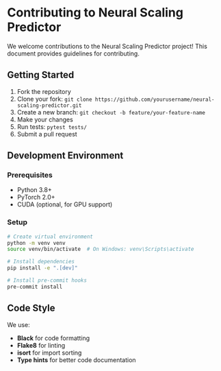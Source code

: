 # Contributing to Neural Scaling Predictor

We welcome contributions to the Neural Scaling Predictor project! This document provides guidelines for contributing.

## Getting Started

1. Fork the repository
2. Clone your fork: `git clone https://github.com/yourusername/neural-scaling-predictor.git`
3. Create a new branch: `git checkout -b feature/your-feature-name`
4. Make your changes
5. Run tests: `pytest tests/`
6. Submit a pull request

## Development Environment

### Prerequisites
- Python 3.8+
- PyTorch 2.0+
- CUDA (optional, for GPU support)

### Setup
```bash
# Create virtual environment
python -m venv venv
source venv/bin/activate  # On Windows: venv\Scripts\activate

# Install dependencies
pip install -e ".[dev]"

# Install pre-commit hooks
pre-commit install
```

## Code Style

We use:
- **Black** for code formatting
- **Flake8** for linting
- **isort** for import sorting
- **Type hints** for better code documentation
